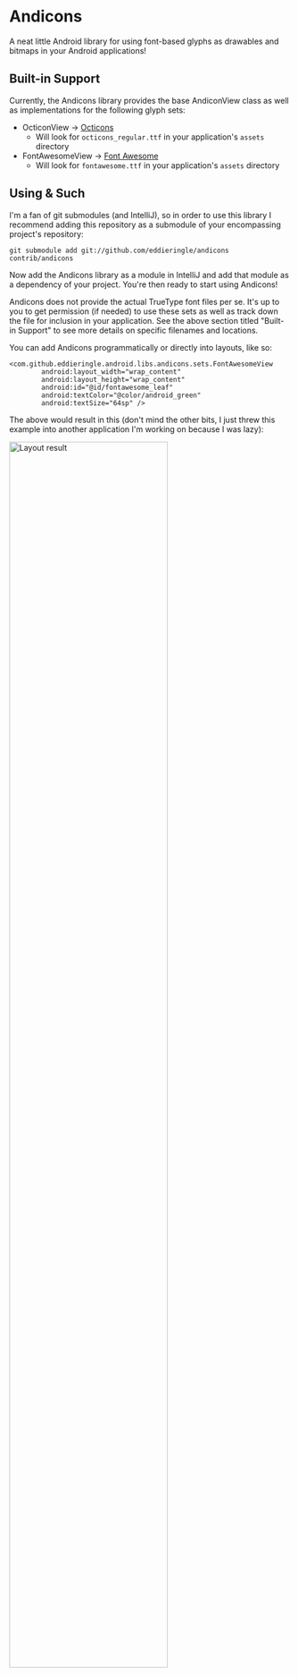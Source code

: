 Andicons
========

A neat little Android library for using font-based glyphs as drawables and bitmaps
in your Android applications!  

Built-in Support
----------------

Currently, the Andicons library provides the base AndiconView class as well as
implementations for the following glyph sets:

* OcticonView -> [Octicons](https://github.com/styleguide/css/7.0)
  - Will look for ``octicons_regular.ttf`` in your application's ``assets`` directory
* FontAwesomeView -> [Font Awesome](http://fortawesome.github.com/Font-Awesome/)
  - Will look for ``fontawesome.ttf`` in your application's ``assets`` directory

Using & Such
------------

I'm a fan of git submodules (and IntelliJ), so in order to use this library I recommend adding
this repository as a submodule of your encompassing project's repository:  

    git submodule add git://github.com/eddieringle/andicons contrib/andicons

Now add the Andicons library as a module in IntelliJ and add that module as a dependency of
your project. You're then ready to start using Andicons!

Andicons does not provide the actual TrueType font files per se. It's up to you to get
permission (if needed) to use these sets as well as track down the file for inclusion
in your application. See the above section titled "Built-in Support" to see more details
on specific filenames and locations.

You can add Andicons programmatically or directly into layouts, like so:

    <com.github.eddieringle.android.libs.andicons.sets.FontAwesomeView
            android:layout_width="wrap_content"
            android:layout_height="wrap_content"
            android:id="@id/fontawesome_leaf"
            android:textColor="@color/android_green"
            android:textSize="64sp" />

The above would result in this (don't mind the other bits, I just threw this example into another application I'm working on because I was lazy):

<img src="https://dl.dropbox.com/u/3274458/Android/foa/2012-11-04%2015.36.37.png" alt="Layout result" height="75%" />

<More documentation to follow...>
